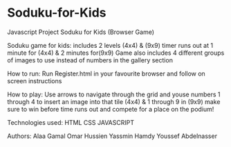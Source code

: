 # Soduku-for-Kids
Javascript Project
    Soduku for Kids (Browser Game)
                                                
Soduku game for kids: includes 2 levels (4x4) & (9x9) timer runs out at 1 minute for (4x4) & 2 minutes for(9x9) 
Game also includes 4 different groups of images to use instead of numbers in the gallery section

How to run:
  Run Register.html in your favourite browser and follow on screen instructions
  
How to play:
  Use arrows to navigate through the grid and youse numbers 1 through 4 to insert an image into that tile (4x4) & 1 through 9 in (9x9)
  make sure to win before time runs out and compete for a place on the podium!
  
Technologies used:
  HTML 
  CSS
  JAVASCRIPT
  
Authors:
  Alaa Gamal
  Omar Hussien
  Yassmin Hamdy
  Youssef Abdelnasser
  
